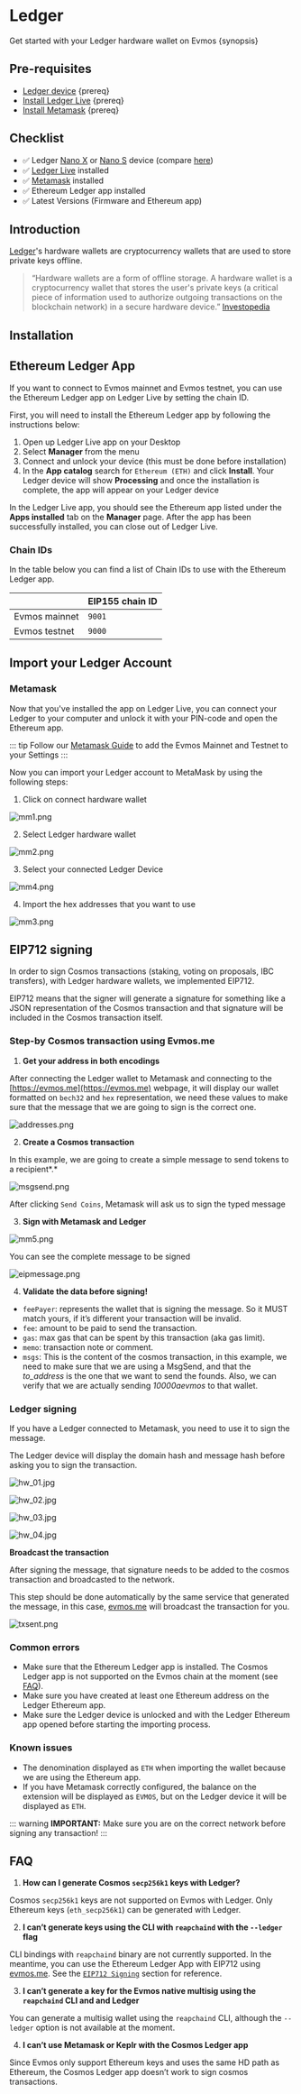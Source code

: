 <!--
order: 5
-->

# Ledger

Get started with your Ledger hardware wallet on Evmos {synopsis}

## Pre-requisites

- [Ledger device](https://shop.ledger.com/) {prereq}
- [Install Ledger Live](https://www.ledger.com/ledger-live) {prereq}
- [Install Metamask](https://metamask.io) {prereq}

## Checklist

- ✅ Ledger [Nano X](https://shop.ledger.com/pages/ledger-nano-x) or [Nano S](https://shop.ledger.com/products/ledger-nano-s) device (compare [here](https://shop.ledger.com/pages/hardware-wallets-comparison))
- ✅ [Ledger Live](https://www.ledger.com/ledger-live) installed
- ✅ [Metamask](https://metamask.io) installed
- ✅ Ethereum Ledger app installed
- ✅ Latest Versions (Firmware and Ethereum app)

## Introduction

[Ledger](https://www.ledger.com/)'s hardware wallets are cryptocurrency wallets that are used to store private keys offline.

> “Hardware wallets are a form of offline storage. A hardware wallet is a cryptocurrency wallet that stores the user's private keys (a critical piece of information used to authorize outgoing transactions on the blockchain network) in a secure hardware device.”
> [Investopedia](https://www.investopedia.com/terms/l/ledger-wallet.asp)

## Installation

## Ethereum Ledger App

If you want to connect to Evmos mainnet and Evmos testnet, you can use the Ethereum Ledger app on Ledger Live by setting the chain ID.

First, you will need to install the Ethereum Ledger app by following the instructions below:

1. Open up Ledger Live app on your Desktop
2. Select **Manager** from the menu
3. Connect and unlock your device (this must be done before installation)
4. In the **App catalog** search for `Ethereum (ETH)` and click **Install**. Your Ledger device will show **Processing** and once the installation is complete, the app will appear on your Ledger device

In the Ledger Live app, you should see the Ethereum app listed under the **Apps installed** tab on the **Manager** page. After the app has been successfully installed, you can close out of Ledger Live.

### Chain IDs

In the table below you can find a list of Chain IDs to use with the Ethereum Ledger app.

|               | EIP155 chain ID |
| ------------- | --------------- |
| Evmos mainnet | `9001`          |
| Evmos testnet | `9000`          |

## Import your Ledger Account

### Metamask

Now that you've installed the app on Ledger Live, you can connect your Ledger to your computer and unlock it with your PIN-code and open the Ethereum app.

::: tip
Follow our [Metamask Guide](./metamask.md) to add the Evmos Mainnet and Testnet to your Settings
:::

Now you can import your Ledger account to MetaMask by using the following steps:

1. Click on connect hardware wallet

![mm1.png](./../../img/mm1.png)

2. Select Ledger hardware wallet

![mm2.png](./../../img/mm2.png)

3. Select your connected Ledger Device

![mm4.png](./../../img/mm4.png)

4. Import the hex addresses that you want to use

![mm3.png](./../../img/mm3.png)

## EIP712 signing

In order to sign Cosmos transactions (staking, voting on proposals, IBC transfers), with Ledger hardware wallets, we implemented EIP712.

EIP712 means that the signer will generate a signature for something like a JSON representation of the Cosmos transaction and that signature will be included in the Cosmos transaction itself.

### Step-by Cosmos transaction using Evmos.me

1. **Get your address in both encodings**

After connecting the Ledger wallet to Metamask and connecting to the [https://evmos.me](https://evmos.me) webpage, it will display our wallet formatted on `bech32` and `hex` representation, we need these values to make sure that the message that we are going to sign is the correct one.

![addresses.png](./../../img/addresses.png)

2. **Create a Cosmos transaction**

In this example, we are going to create a simple message to send tokens to a recipient*.*

![msgsend.png](./../../img/msgsend.png)

After clicking `Send Coins`, Metamask will ask us to sign the typed message

3. **Sign with Metamask and Ledger**

![mm5.png](./../../img/mm5.png)

You can see the complete message to be signed

![eipmessage.png](./../../img/eipmessage.png)

4. **Validate the data before signing!**

- `feePayer`: represents the wallet that is signing the message. So it MUST match yours, if it’s different your transaction will be invalid.
- `fee`: amount to be paid to send the transaction.
- `gas`: max gas that can be spent by this transaction (aka gas limit).
- `memo`: transaction note or comment.
- `msgs`: This is the content of the cosmos transaction, in this example, we need to make sure that we are using a MsgSend, and that the *to_address* is the one that we want to send the founds. Also, we can verify that we are actually sending *10000aevmos* to that wallet.

### Ledger signing

If you have a Ledger connected to Metamask, you need to use it to sign the message.

The Ledger device will display the domain hash and message hash before asking you to sign the transaction.

![hw_01.jpg](./../../img/hw_01.jpg)

![hw_02.jpg](./../../img/hw_02.jpg)

![hw_03.jpg](./../../img/hw_03.jpg)

![hw_04.jpg](./../../img/hw_04.jpg)

**Broadcast the transaction**

After signing the message, that signature needs to be added to the cosmos transaction and broadcasted to the network.

This step should be done automatically by the same service that generated the message, in this case, [evmos.me](http://evmos.me) will broadcast the transaction for you.

![txsent.png](./../../img/txsent.png)

### Common errors

- Make sure that the Ethereum Ledger app is installed. The Cosmos Ledger app is not supported on the Evmos chain at the moment (see [FAQ](#faq)).
- Make sure you have created at least one Ethereum address on the Ledger Ethereum app.
- Make sure the Ledger device is unlocked and with the Ledger Ethereum app opened before starting the importing process.

### Known issues

- The denomination displayed as `ETH` when importing the wallet because we are using the Ethereum app.
- If you have Metamask correctly configured, the balance on the extension will be displayed as `EVMOS`, but on the Ledger device it will be displayed as `ETH`.

::: warning
**IMPORTANT:** Make sure you are on the correct network before signing any transaction!
:::

## FAQ

1. **How can I generate Cosmos `secp256k1` keys with Ledger?**

Cosmos `secp256k1` keys are not supported on Evmos with Ledger. Only Ethereum keys (`eth_secp256k1`) can be generated with Ledger.

2. **I can’t generate keys using the CLI with `reapchaind` with the `--ledger` flag**

CLI bindings with `reapchaind` binary are not currently supported. In the meantime, you can use the Ethereum Ledger App with EIP712 using [evmos.me](https://evmos.me). See the [`EIP712 Signing`](#eip712-signing) section for reference.

3. **I can’t generate a key for the Evmos native multisig using the `reapchaind` CLI and and Ledger**

You can generate a multisig wallet using the `reapchaind` CLI, although the `--ledger` option is not available at the moment.

4. **I can’t use Metamask or Keplr with the Cosmos Ledger app**

Since Evmos only support Ethereum keys and uses the same HD path as Ethereum, the Cosmos Ledger app doesn’t work to sign cosmos transactions.

<!-- 4. **I can’t use Ledger for my validator**

Validators can use [`EIP712`](#eip712-signing) with their Ethereum Ledger app to sign transactions. If you are using an existing Cosmos `secp256k1` key, it won't work -->
